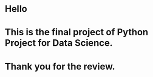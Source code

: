 # Hello
# This is the final project of Python Project for Data Science.
# Thank you for the review.

